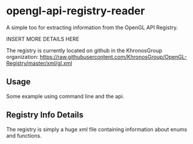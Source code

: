 
# opengl-api-registry-reader

A simple too for extracting information from the OpenGL API Registry.

INSERT MORE DETAILS HERE

The registry is currently located on github in the KhronosGroup organization:
https://raw.githubusercontent.com/KhronosGroup/OpenGL-Registry/master/xml/gl.xml

## Usage

Some example using command line and the api.

## Registry Info Details

The registry is simply a huge xml file containing information about enums
and functions.
